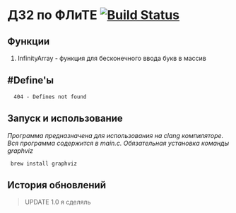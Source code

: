 ДЗ2 по ФЛиТЕ [![Build Status](https://travis-ci.org/ph4nt0m7/bmstu_dz.svg)](https://travis-ci.org/ph4nt0m7/bmstu_dz)
=============================

Функции
------------
1) InfinityArray - функция для бесконечного ввода букв в массив

#Define'ы
------------
      404 - Defines not found
Запуск и использование
------------
*Программа предназначена для использования на clang компиляторе. Вся программа содержится в main.c. Обязательная установка команды graphviz*

     brew install graphviz

История обновлений
------------

> UPDATE 1.0
> я сделяль
